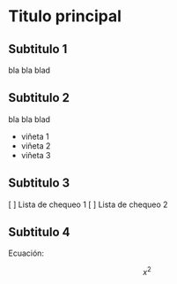 # Titulo principal

## Subtitulo 1


bla bla blad

## Subtitulo 2

bla bla blad

* viñeta 1
* viñeta 2
* viñeta 3

## Subtitulo 3

[ ] Lista de chequeo 1
[ ] Lista de chequeo 2

## Subtitulo 4

Ecuación:

$$ x^2 $$
